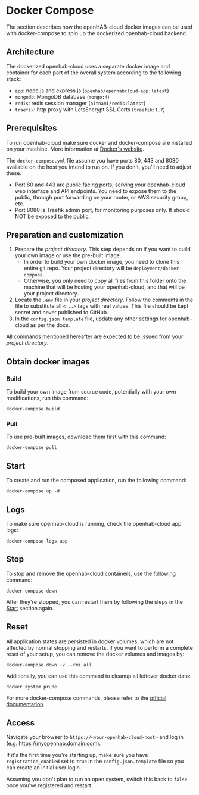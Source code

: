 # Docker Compose

The section describes how the openHAB-cloud docker images can be used with docker-compose
to spin up the dockerized openhab-cloud backend.

## Architecture

The dockerized openhab-cloud uses a separate docker image and container for each part of the overall system
according to the following stack:
* `app`: node.js and express.js (`openhab/openhabcloud-app:latest`)
* `mongodb`: MongoDB database (`mongo:4`)
* `redis`: redis session manager (`bitnami/redis:latest`)
* `traefik`: http proxy with LetsEncrypt SSL Certs (`traefik:1.7`)

## Prerequisites

To run openhab-cloud make sure docker and docker-compose are installed on your machine.
More information at [Docker's website](https://docs.docker.com/).

The `docker-compose.yml` file assume you have ports 80, 443 and 8080 available on the host you intend to run on. If you don't, you'll need to adjust these.

* Port 80 and 443 are public facing ports, serving your openhab-cloud web interface and API endpoints.
  You need to expose them to the public, through port forwarding on your router, or AWS security group, etc.
* Port 8080 is Traefik admin port, for monitoring purposes only. It should NOT be exposed to the public.

## Preparation and customization

1. Prepare the *project directory*. This step depends on if you want to build your own image or use the pre-built image.
   - In order to build your own docker image, you need to clone this entire git repo. Your project directory will be `deployment/docker-compose`.
   - Otherwise, you only need to copy all files from this folder onto the machine that will be hosting your openhab-cloud, and that will be your project directory.
1. Locate the `.env` file in your *project directory*. Follow the comments in the file to substitute all `<...>` tags with real values.
   This file should be kept secret and never published to GitHub.
1. In the `config.json.template` file, update any other settings for openhab-cloud as per the docs.

All commands mentioned hereafter are expected to be issued from your *project directory*.

## Obtain docker images

### Build
To build your own image from source code, potentially with your own modifications, run this command:
```
docker-compose build
```

### Pull
To use pre-built images, download them first with this command:
```
docker-compose pull
```

## Start

To create and run the composed application, run the following command: 
```
docker-compose up -d
```

## Logs

To make sure openhab-cloud is running, check the openhab-cloud app logs:
```
docker-compose logs app
```

## Stop

To stop and remove the openhab-cloud containers, use the following command:
```
docker-compose down
```

After they're stopped, you can restart them by following the steps in the [Start](#start) section again.

## Reset

All application states are persisted in docker volumes, which are not affected by normal stopping and restarts.
If you want to perform a complete reset of your setup, you can remove the docker volumes and images by:
```
docker-compose down -v --rmi all
```

Additionally, you can use this command to cleanup all leftover docker data:
```
docker system prune
```

For more docker-compose commands, please refer to the [official documentation](https://docs.docker.com/compose/gettingstarted/).

## Access

Navigate your browser to ```https://<your-openhab-cloud-host>``` and log in (e.g. https://myopenhab.domain.com). 

If it's the first time you're starting up, make sure you have `registration_enabled` set to `true` in the `config.json.template` file so you can create an initial user login. 

Assuming you don't plan to run an open system, switch this back to `false` once you've registered and restart.

